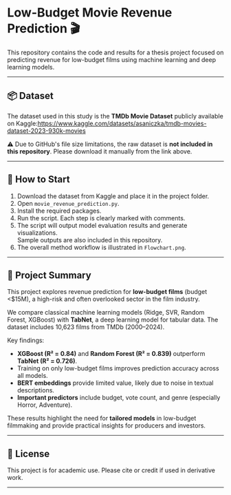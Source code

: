# Low-Budget Movie Revenue Prediction 🎬

This repository contains the code and results for a thesis project focused on predicting revenue for low-budget films using machine learning and deep learning models.

---

## 📦 Dataset

The dataset used in this study is the **TMDb Movie Dataset** publicly available on Kaggle:https://www.kaggle.com/datasets/asaniczka/tmdb-movies-dataset-2023-930k-movies

⚠️ Due to GitHub's file size limitations, the raw dataset is **not included in this repository**. Please download it manually from the link above.

---

## 🚀 How to Start

1. Download the dataset from Kaggle and place it in the project folder.
2. Open `movie_revenue_prediction.py`.
3. Install the required packages.
4. Run the script. Each step is clearly marked with comments.
5. The script will output model evaluation results and generate visualizations.  
   Sample outputs are also included in this repository.
6. The overall method workflow is illustrated in `Flowchart.png`.

---

## 🧠 Project Summary

This project explores revenue prediction for **low-budget films** (budget <$15M), a high-risk and often overlooked sector in the film industry.

We compare classical machine learning models (Ridge, SVR, Random Forest, XGBoost) with **TabNet**, a deep learning model for tabular data. The dataset includes 10,623 films from TMDb (2000–2024).

Key findings:
- **XGBoost (R² = 0.84)** and **Random Forest (R² = 0.839)** outperform **TabNet (R² = 0.726)**.
- Training on only low-budget films improves prediction accuracy across all models.
- **BERT embeddings** provide limited value, likely due to noise in textual descriptions.
- **Important predictors** include budget, vote count, and genre (especially Horror, Adventure).

These results highlight the need for **tailored models** in low-budget filmmaking and provide practical insights for producers and investors.

---

## 📄 License

This project is for academic use. Please cite or credit if used in derivative work.

---
